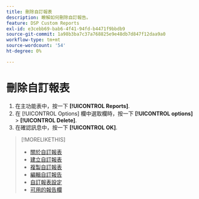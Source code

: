 ```yaml
---
title: 刪除自訂報表
description: 瞭解如何刪除自訂報告。
feature: DSP Custom Reports
exl-id: e3cebb69-bab6-4f41-94fd-b4471f9bbdb9
source-git-commit: 1a98b3ba7c37a768825e9e48db7d847f12daa9a0
workflow-type: tm+mt
source-wordcount: '54'
ht-degree: 0%

---
```


# 刪除自訂報表

1. 在主功能表中，按一下 **[!UICONTROL Reports]**.
1. 在 [!UICONTROL Options] 欄中選取欄時，按一下 **[!UICONTROL options]** > **[!UICONTROL Delete]**.
1. 在確認訊息中，按一下 **[!UICONTROL OK]**.

>[!MORELIKETHIS]
>
>* [關於自訂報表](/help/dsp/reports/report-about.md)
>* [建立自訂報表](/help/dsp/reports/report-create.md)
>* [複製自訂報表](/help/dsp/reports/report-copy.md)
>* [編輯自訂報告](/help/dsp/reports/report-edit.md)
>* [自訂報表設定](/help/dsp/reports/report-settings.md)
>* [可用的報告欄](/help/dsp/reports/report-columns.md)

